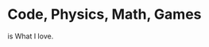 
# Code, Physics, Math, Games

is What I love.

<!---
rahon6000/rahon6000 is a ✨ special ✨ repository because its `README.md` (this file) appears on your GitHub profile.
You can click the Preview link to take a look at your changes.
--->
